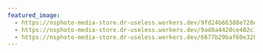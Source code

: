 ```yaml
---
featured_image:
  - https://nsphoto-media-store.dr-useless.workers.dev/9fd24b66388e728e3c295d3141e601e91afd9e3fc3ed569ae5aaba739eb46ee3:image/avif
  - https://nsphoto-media-store.dr-useless.workers.dev/9ad8a4420ce402c1c460587ff6d9ce9601bf6f413f39a8a5c45f52b53c9ba617:image/webp
  - https://nsphoto-media-store.dr-useless.workers.dev/6677b29baf60e32894c30dfdcc284eab48cd01c3122b55fbb98483e4ef147dff:image/jpeg
---
```

